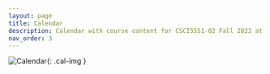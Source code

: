 ```yaml
---
layout: page
title: Calendar
description: Calendar with course content for CSCI5551-02 Fall 2023 at the University of Minnesota.
nav_order: 3
---
```


![Calendar](/CSCI5551-Fall23-S2/assets/images/calendar_draft.png){: .cal-img }


<!-- <table>
    <thead>
      {% for row in site.data.google_sheet limit:1 %}
        <tr>
          {% for col in row %}<th>{{col}}</th>{% endfor %}
        </tr>
      {% endfor %}
    </thead>
    <tbody>
      {% for row in site.data.google_sheet offset:1 %}
        <tr>
          {% for col in row %}<td>{{col}}</td>{% endfor %}
        </tr>
      {% endfor %}  
    </tbody>
  </table> -->